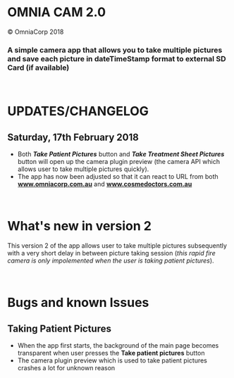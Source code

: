 # OMNIA CAM 2.0 

&copy; OmniaCorp 2018

### **A simple camera app that allows you to take multiple pictures and save each picture in dateTimeStamp format to external SD Card (if available)**

&nbsp;
&nbsp;
&nbsp;

# UPDATES/CHANGELOG

## Saturday, 17th February 2018
- Both ***Take Patient Pictures*** button and ***Take Treatment Sheet Pictures*** button will open up the camera plugin preview (the camera API which allows user to take multiple pictures quickly). 
- The app has now been adjusted so that it can react to URL from both **www.omniacorp.com.au** and **www.cosmedoctors.com.au**



&nbsp;
&nbsp;
&nbsp;
&nbsp;
&nbsp;

# What's new in version 2

This version 2 of the app allows user to take multiple pictures subsequently with a very short delay in between picture taking session (*this rapid fire camera is only impolemented when the user is taking patient pictures*). 

&nbsp;
&nbsp;
&nbsp;

# Bugs and known Issues



## Taking Patient Pictures
- When the app first starts, the background of the main page becomes transparent when user presses the **Take patient pictures** button
- The camera plugin preview which is used to take patient pictures crashes a lot for unknown reason 
